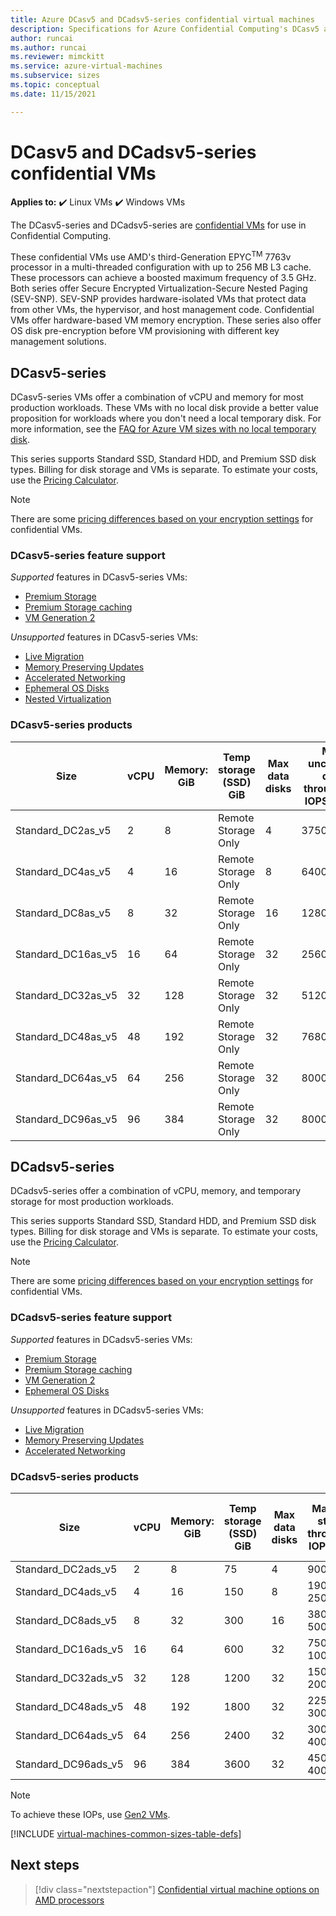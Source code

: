 ```yaml
---
title: Azure DCasv5 and DCadsv5-series confidential virtual machines
description: Specifications for Azure Confidential Computing's DCasv5 and DCadsv5-series confidential virtual machines. 
author: runcai 
ms.author: runcai
ms.reviewer: mimckitt
ms.service: azure-virtual-machines
ms.subservice: sizes
ms.topic: conceptual
ms.date: 11/15/2021

---
```


# DCasv5 and DCadsv5-series confidential VMs

**Applies to:** :heavy_check_mark: Linux VMs :heavy_check_mark: Windows VMs 

The DCasv5-series and DCadsv5-series are [confidential VMs](../confidential-computing/confidential-vm-overview.md) for use in Confidential Computing. 

These confidential VMs use AMD's third-Generation EPYC<sup>TM</sup> 7763v processor in a multi-threaded configuration with up to 256 MB L3 cache. These processors can achieve a boosted maximum frequency of 3.5 GHz. Both series offer Secure Encrypted Virtualization-Secure Nested Paging (SEV-SNP). SEV-SNP provides hardware-isolated VMs that protect data from other VMs, the hypervisor, and host management code. Confidential VMs offer hardware-based VM memory encryption. These series also offer OS disk pre-encryption before VM provisioning with different key management solutions. 

## DCasv5-series

DCasv5-series VMs offer a combination of vCPU and memory for most production workloads. These VMs with no local disk provide a better value proposition for workloads where you don't need a local temporary disk. For more information, see the [FAQ for Azure VM sizes with no local temporary disk](azure-vms-no-temp-disk.yml). 

This series supports Standard SSD, Standard HDD, and Premium SSD disk types. Billing for disk storage and VMs is separate. To estimate your costs, use the [Pricing Calculator](https://azure.microsoft.com/pricing/calculator/).

> [!NOTE]
> There are some [pricing differences based on your encryption settings](../confidential-computing/confidential-vm-overview.md#encryption-pricing-differences) for confidential VMs.

### DCasv5-series feature support

*Supported* features in DCasv5-series VMs:

- [Premium Storage](premium-storage-performance.md)
- [Premium Storage caching](premium-storage-performance.md)
- [VM Generation 2](generation-2.md)

*Unsupported* features in DCasv5-series VMs:

- [Live Migration](maintenance-and-updates.md)
- [Memory Preserving Updates](maintenance-and-updates.md)
- [Accelerated Networking](../virtual-network/create-vm-accelerated-networking-cli.md)
- [Ephemeral OS Disks](ephemeral-os-disks.md)
- [Nested Virtualization](/virtualization/hyper-v-on-windows/user-guide/nested-virtualization)

### DCasv5-series products

| Size | vCPU | Memory: GiB | Temp storage (SSD) GiB | Max data disks | Max uncached disk throughput: IOPS/MBps | Max NICs | Max network bandwidth (Mbps)
|---|---|---|---|---|---|---|---|
| Standard_DC2as_v5  | 2  | 8   | Remote Storage Only | 4  | 3750/82    | 2 | 3000
| Standard_DC4as_v5  | 4  | 16  | Remote Storage Only | 8  | 6400/144   | 2 | 5000
| Standard_DC8as_v5  | 8  | 32  | Remote Storage Only | 16 | 12800/200  | 4 | 5000
| Standard_DC16as_v5 | 16 | 64  | Remote Storage Only | 32 | 25600/384  | 4 | 10000
| Standard_DC32as_v5 | 32 | 128 | Remote Storage Only | 32 | 51200/768  | 8 | 12500
| Standard_DC48as_v5 | 48 | 192 | Remote Storage Only | 32 | 76800/1152 | 8 | 15000
| Standard_DC64as_v5 | 64 | 256 | Remote Storage Only | 32 | 80000/1200 | 8 | 20000
| Standard_DC96as_v5 | 96 | 384 | Remote Storage Only | 32 | 80000/1600 | 8 | 20000

## DCadsv5-series

DCadsv5-series offer a combination of vCPU, memory, and temporary storage for most production workloads.

This series supports Standard SSD, Standard HDD, and Premium SSD disk types. Billing for disk storage and VMs is separate. To estimate your costs, use the [Pricing Calculator](https://azure.microsoft.com/pricing/calculator/).

> [!NOTE]
> There are some [pricing differences based on your encryption settings](../confidential-computing/confidential-vm-overview.md#encryption-pricing-differences) for confidential VMs.

### DCadsv5-series feature support

*Supported* features in DCadsv5-series VMs:

- [Premium Storage](premium-storage-performance.md)
- [Premium Storage caching](premium-storage-performance.md)
- [VM Generation 2](generation-2.md)
- [Ephemeral OS Disks](ephemeral-os-disks.md)

*Unsupported* features in DCadsv5-series VMs:

- [Live Migration](maintenance-and-updates.md)
- [Memory Preserving Updates](maintenance-and-updates.md)
- [Accelerated Networking](../virtual-network/create-vm-accelerated-networking-cli.md)

### DCadsv5-series products

| Size | vCPU | Memory: GiB | Temp storage (SSD) GiB | Max data disks | Max temp storage throughput: IOPS/MBps | Max uncached disk throughput: IOPS/MBps | Max NICs |  Max network bandwidth (Mbps)
|---|---|---|---|---|---|---|---|---|
| Standard_DC2ads_v5  | 2  | 8   | 75   | 4  | 9000 / 125    | 3750/82    | 2 | 3000
| Standard_DC4ads_v5  | 4  | 16  | 150  | 8  | 19000 / 250   | 6400/144   | 2 | 5000
| Standard_DC8ads_v5  | 8  | 32  | 300  | 16 | 38000 / 500   | 12800/200  | 4 | 5000
| Standard_DC16ads_v5 | 16 | 64  | 600  | 32 | 75000 / 1000  | 25600/384  | 4 | 10000
| Standard_DC32ads_v5 | 32 | 128 | 1200 | 32 | 150000 / 2000 | 51200/768  | 8 | 12500
| Standard_DC48ads_v5 | 48 | 192 | 1800 | 32 | 225000 / 3000 | 76800/1152 | 8 | 15000
| Standard_DC64ads_v5 | 64 | 256 | 2400 | 32 | 300000 / 4000 | 80000/1200 | 8 | 20000
| Standard_DC96ads_v5 | 96 | 384 | 3600 | 32 | 450000 / 4000 | 80000/1600 | 8 | 20000

> [!NOTE]
> To achieve these IOPs, use [Gen2 VMs](generation-2.md).

[!INCLUDE [virtual-machines-common-sizes-table-defs](../../includes/virtual-machines-common-sizes-table-defs.md)]

## Next steps

> [!div class="nextstepaction"]
> [Confidential virtual machine options on AMD processors](../confidential-computing/virtual-machine-options.md)
